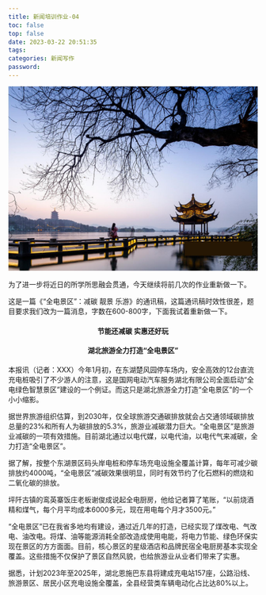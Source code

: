```yaml
---
title: 新闻培训作业-04
toc: false
top: false
date: 2023-03-22 20:51:35
tags: 
categories: 新闻写作
password: 
---
```


![](./../images/%E6%96%B0%E9%97%BB%E5%9F%B9%E8%AE%AD%E4%BD%9C%E4%B8%9A-04/xixik_62a66617e4e6108f.jpg)

为了进一步将近日的所学所思融会贯通，今天继续将前几次的作业重新做一下。

这是一篇《“全电景区”：减碳 靓景 乐游》的通讯稿，这篇通讯稿时效性很差，题目要求我们改为一篇消息，字数在600-800字，下面我试着重新做一下。

#### <center>节能还减碳  实惠还好玩</center>

#### <center>湖北旅游全力打造“全电景区”</center>

本报讯（记者：XXX）今年1月初，在东湖楚风园停车场内，安全高效的12台直流充电桩吸引了不少游人的注意，这是国网电动汽车服务湖北有限公司全面启动“全电绿色智慧景区”建设的一个例证。而这只是湖北旅游全力打造“全电景区”的一个小小缩影。

据世界旅游组织估算，到2030年，仅全球旅游交通碳排放就会占交通领域碳排放总量的23%和所有人为碳排放的5.3%，旅游业减碳潜力巨大。“全电景区”是旅游业减碳的一项有效措施。目前湖北通过以电代媒，以电代油，以电代气来减碳，全力打造“全电景区”。

据了解，按整个东湖景区码头岸电桩和停车场充电设施全覆盖计算，每年可减少碳排放约4000吨，“全电景区”减碳效果很明显，同时有效节约了化石燃料的燃烧和二氧化碳的排放。

坪阡古镇的鸾英寨饭庄老板谢俊成说起全电厨房，他给记者算了笔账，“以前烧酒精和煤气，每个月平均成本6000多元，现在用电每个月才3500元。”

“全电景区”已在我省多地均有建设，通过近几年的打造，已经实现了煤改电、气改电、油改电。将煤、油等能源消耗全部改造成使用电能，将电力节能、绿色环保实现在景区的方方面面。目前，核心景区的星级酒店和品牌民宿全电厨房基本实现全覆盖。这些措施不仅保护了景区自然风貌，也给旅游业从业者们带来了实惠。

据悉，计划2023年至2025年，湖北恩施巴东县将建成充电站157座，公路沿线、旅游景区、居民小区充电设施全覆盖，全县经营类车辆电动化占比达80%以上。

